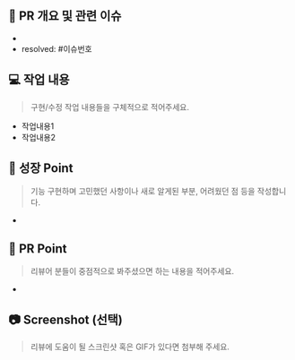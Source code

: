 ## 🚀 PR 개요 및 관련 이슈
<!-- PR 간략 설명 및 관련 이슈번호 -->
- 
- resolved: #이슈번호

## 💻 작업 내용
> 구현/수정 작업 내용들을 구체적으로 적어주세요.
<!-- 메인 페이지의 lazy loading을 ~을 이용하여 구현하였다. 등 -->
- 작업내용1
- 작업내용2


## 🎁 성장 Point
> 기능 구현하며 고민했던 사항이나 새로 알게된 부분, 어려웠던 점 등을 작성합니다.
- 


## 📌 PR Point
> 리뷰어 분들이 중점적으로 봐주셨으면 하는 내용을 적어주세요.
<!-- 변경사항이 큰 경우, 오류 문제 등으로 불안한 경우, 논의 사항 등 -->
- 


## 📷 Screenshot (선택)
> 리뷰에 도움이 될 스크린샷 혹은 GIF가 있다면 첨부해 주세요.
<br>

